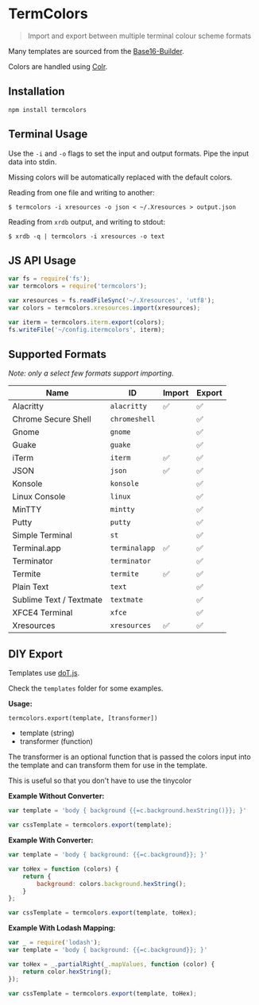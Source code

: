 # TermColors

> Import and export between multiple terminal colour scheme formats

Many templates are sourced from the
[Base16-Builder](https://github.com/chriskempson/base16-builder).

Colors are handled using
[Colr](https://github.com/stayradiated/colr).

## Installation

```
npm install termcolors
```

## Terminal Usage

Use the `-i` and `-o` flags to set the input and output formats. Pipe the input
data into stdin.

Missing colors will be automatically replaced with the default colors.

Reading from one file and writing to another:

``` shell
$ termcolors -i xresources -o json < ~/.Xresources > output.json
```

Reading from `xrdb` output, and writing to stdout:

``` shell
$ xrdb -q | termcolors -i xresources -o text
```

## JS API Usage

```javascript
var fs = require('fs');
var termcolors = require('termcolors');

var xresources = fs.readFileSync('~/.Xresources', 'utf8');
var colors = termcolors.xresources.import(xresources);

var iterm = termcolors.iterm.export(colors);
fs.writeFile('~/config.itermcolors', iterm);
```

## Supported Formats

*Note: only a select few formats support importing.*

| Name                    | ID            | Import | Export |
|-------------------------|---------------|--------|--------|
| Alacritty               | `alacritty`   | ✅      | ✅      |
| Chrome Secure Shell     | `chromeshell` |        | ✅      |
| Gnome                   | `gnome`       |        | ✅      |
| Guake                   | `guake`       |        | ✅      |
| iTerm                   | `iterm`       | ✅      | ✅      |
| JSON                    | `json`        | ✅      | ✅      |
| Konsole                 | `konsole`     |        | ✅      |
| Linux Console           | `linux`       |        | ✅      |
| MinTTY                  | `mintty`      |        | ✅      |
| Putty                   | `putty`       |        | ✅      |
| Simple Terminal         | `st`          |        | ✅      |
| Terminal.app            | `terminalapp` | ✅      | ✅      |
| Terminator              | `terminator`  |        | ✅      |
| Termite                 | `termite`     | ✅      | ✅      |
| Plain Text              | `text`        |        | ✅      |
| Sublime Text / Textmate | `textmate`    |        | ✅      |
| XFCE4 Terminal          | `xfce`        |        | ✅      |
| Xresources              | `xresources`  | ✅      | ✅      |

## DIY Export

Templates use [doT.js](http://olado.github.io/doT/index.html).

Check the `templates` folder for some examples.

**Usage:**

`termcolors.export(template, [transformer])`

- template (string)
- transformer (function)

The transformer is an optional function that is passed the colors input into
the template and can transform them for use in the template.

This is useful so that you don't have to use the tinycolor 

**Example Without Converter:**

```javascript
var template = 'body { background {{=c.background.hexString()}}; }'

var cssTemplate = termcolors.export(template);
```

**Example With Converter:**

```javascript
var template = 'body { background: {{=c.background}}; }'

var toHex = function (colors) {
    return {
        background: colors.background.hexString();
    }
};

var cssTemplate = termcolors.export(template, toHex);
```


**Example With Lodash Mapping:**

```javascript
var _ = require('lodash');
var template = 'body { background: {{=c.background}}; }'

var toHex = _.partialRight(_.mapValues, function (color) {
    return color.hexString();
});

var cssTemplate = termcolors.export(template, toHex);
```

